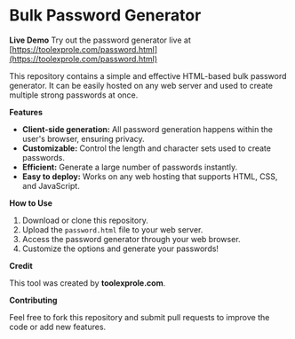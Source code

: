 # Bulk Password Generator

**Live Demo**
Try out the password generator live at [https://toolexprole.com/password.html](https://toolexprole.com/password.html)

This repository contains a simple and effective HTML-based bulk password generator. It can be easily hosted on any web server and used to create multiple strong passwords at once.

**Features**

* **Client-side generation:**  All password generation happens within the user's browser, ensuring privacy.
* **Customizable:**  Control the length and character sets used to create passwords.
* **Efficient:** Generate a large number of passwords instantly.
* **Easy to deploy:**  Works on any web hosting that supports HTML, CSS, and JavaScript.

**How to Use**

1. Download or clone this repository.
2. Upload the `password.html` file to your web server.
3. Access the password generator through your web browser.
4. Customize the options and generate your passwords!

**Credit**

This tool was created by **toolexprole.com**.

**Contributing**

Feel free to fork this repository and submit pull requests to improve the code or add new features. 
